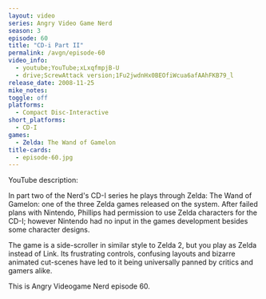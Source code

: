 ```yaml
---
layout: video
series: Angry Video Game Nerd
season: 3
episode: 60
title: "CD-i Part II"
permalink: /avgn/episode-60
video_info:
  - youtube;YouTube;xLxqfmpjB-U
  - drive;ScrewAttack version;1Fu2jwdnHx0BEOfiWcua6afAAhFKB79_l
release_date: 2008-11-25
mike_notes:
toggle: off
platforms:
  - Compact Disc-Interactive
short_platforms:
  - CD-I
games:
  - Zelda: The Wand of Gamelon
title-cards:
  - episode-60.jpg
---
```


<p class="yt-description">YouTube description:</p>

In part two of the Nerd's CD-I series he plays through Zelda: The Wand of Gamelon: one of the three Zelda games released on the system. After failed plans with Nintendo, Phillips had permission to use Zelda characters for the CD-I; however Nintendo had no input in the games development besides some character designs.

The game is a side-scroller in similar style to Zelda 2, but you play as Zelda instead of Link. Its frustrating controls, confusing layouts and bizarre animated cut-scenes have led to it being universally panned by critics and gamers alike.

This is Angry Videogame Nerd episode 60.